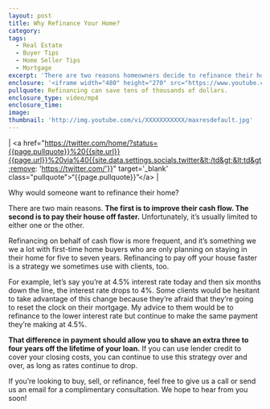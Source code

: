 ```yaml
---
layout: post
title: Why Refinance Your Home?
category:
tags:
  - Real Estate
  - Buyer Tips
  - Home Seller Tips
  - Mortgage
excerpt: 'There are two reasons homeowners decide to refinance their home: to improve their cash flow or to pay their home off faster.'
enclosure: '<iframe width="480" height="270" src="https://www.youtube.com/embed/ACzEpFS2FRI" frameborder="0" allowfullscreen></iframe>'
pullquote: Refinancing can save tens of thousands of dollars.
enclosure_type: video/mp4
enclosure_time:
image:
thumbnail: 'http://img.youtube.com/vi/XXXXXXXXXXX/maxresdefault.jpg'
---
```



| &lt;a href="https://twitter.com/home/?status={{page.pullquote}}%20{{site.url}}{{page.url}}%20via%40{{site.data.settings.socials.twitter&lt;/td&gt;&lt;td&gt;remove: 'https://twitter.com/'}}" target='_blank' class="pullquote"&gt;“{{page.pullquote}}”&lt;/a&gt; |

Why would someone want to refinance their home?

There are two main reasons. **The first is to improve their cash flow. The second is to pay their house off faster.** Unfortunately, it’s usually limited to either one or the other.

Refinancing on behalf of cash flow is more frequent, and it’s something we we a lot with first-time home buyers who are only planning on staying in their home for five to seven years. Refinancing to pay off your house faster is a strategy we sometimes use with clients, too.

For example, let’s say you’re at 4.5% interest rate today and then six months down the line, the interest rate drops to 4%. Some clients would be hesitant to take advantage of this change because they’re afraid that they’re going to reset the clock on their mortgage. My advice to them would be to refinance to the lower interest rate but continue to make the same payment they’re making at 4.5%.

**That difference in payment should allow you to shave an extra three to four years off the lifetime of your loan.** If you can use lender credit to cover your closing costs, you can continue to use this strategy over and over, as long as rates continue to drop.

If you’re looking to buy, sell, or refinance, feel free to give us a call or send us an email for a complimentary consultation. We hope to hear from you soon!